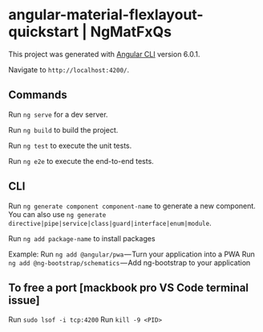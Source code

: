# angular-material-flexlayout-quickstart | NgMatFxQs

This project was generated with [Angular CLI](https://github.com/angular/angular-cli) version 6.0.1.

Navigate to `http://localhost:4200/`.

## Commands

Run `ng serve` for a dev server.  

Run `ng build` to build the project. 

Run `ng test` to execute the unit tests.

Run `ng e2e` to execute the end-to-end tests.

## CLI

Run `ng generate component component-name` to generate a new component. 
You can also use `ng generate directive|pipe|service|class|guard|interface|enum|module`.

Run `ng add package-name` to install packages

Example:
    Run `ng add @angular/pwa` — Turn your application into a PWA
    Run `ng add @ng-bootstrap/schematics` — Add ng-bootstrap to your application

## To free a port [mackbook pro VS Code terminal issue]
Run `sudo lsof -i tcp:4200`
Run `kill -9 <PID>`



